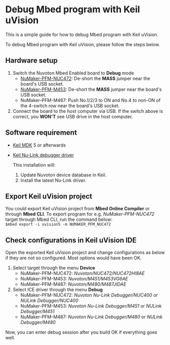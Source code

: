 # Debug Mbed program with Keil uVision

This is a simple guide for how to debug Mbed program with Keil uVision.

To debug Mbed program with Keil uVision, please follow the steps below.


## Hardware setup
1. Switch the Nuvoton Mbed Enabled board to **Debug** mode
    - [NuMaker-PFM-NUC472](https://developer.mbed.org/platforms/Nuvoton-NUC472/): De-short the **MASS** jumper near the board's USB socket.
    - [NuMaker-PFM-M453](https://developer.mbed.org/platforms/Nuvoton-M453/): De-short the **MASS** jumper near the board's USB socket.
    - NuMaker-PFM-M487: Push No.1/2/3 to ON and No.4 to non-ON of the 4-switch row near the board's USB socket.
1. Connect the board to the host computer via USB. If the switch above is correct, you **WON'T** see USB drive in the host computer.

## Software requirement
-   [Keil MDK](http://www2.keil.com/mdk5) 5 or afterwards 
-   [Keil Nu-Link debugger driver](https://github.com/OpenNuvoton/Nuvoton_Tools)

    This installation will:
    1.  Update Nuvoton device database in Keil.
    1.  Install the latest Nu-Link driver.

## Export Keil uVision project 

You could export Keil uVision project from **Mbed Online Compiler** or through **Mbed CLI**.
To export program for e.g. *NuMaker-PFM-NUC472* target through Mbed CLI, run the command below:    
`$mbed export -i uvision5 -m NUMAKER_PFM_NUC472`

## Check configurations in Keil uVision IDE
Open the exported Keil uVision project and change configurations as below if they are not so configured. Most options would have been OK.

1. Select target through the menu **Device**
    - NuMaker-PFM-NUC472: *Nuvoton/NUC472/NUC472HI8AE*
    - NuMaker-PFM-M453: *Nuvoton/M451/M453VG6AE*
    - NuMaker-PFM-M487: *Nuvoton/M480/M487JIDAE*
1. Select ICE driver through the menu **Debug**
    - NuMaker-PFM-NUC472: *Nuvoton Nu-Link Debugger/NUC400* or *NULink Debugger/NUC400*
    - NuMaker-PFM-M453: *Nuvoton Nu-Link Debugger/M451* or *NULink Debugger/M451*
    - NuMaker-PFM-M487: *Nuvoton Nu-Link Debugger/M480* or *NULink Debugger/M480*

Now, you can enter debug session after you build OK if everything goes well.
